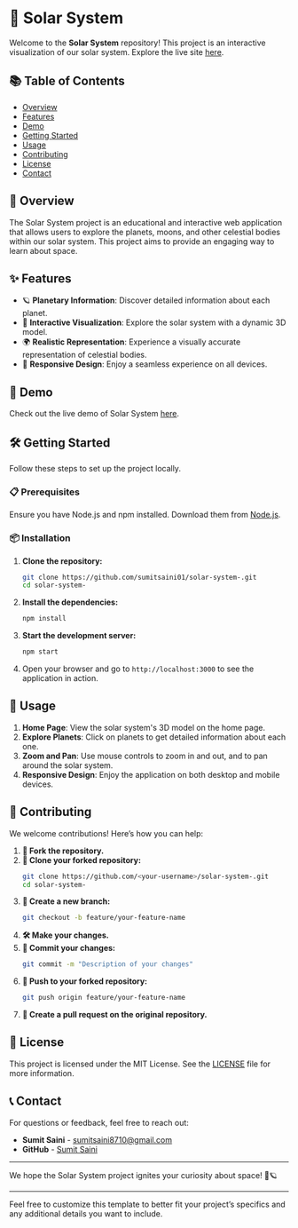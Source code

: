 # 🌌 Solar System

Welcome to the **Solar System** repository! This project is an interactive visualization of our solar system. Explore the live site [here](https://sumitsaini01.github.io/solar-system-/).

## 📚 Table of Contents

- [Overview](#overview)
- [Features](#features)
- [Demo](#demo)
- [Getting Started](#getting-started)
- [Usage](#usage)
- [Contributing](#contributing)
- [License](#license)
- [Contact](#contact)

## 🌟 Overview

The Solar System project is an educational and interactive web application that allows users to explore the planets, moons, and other celestial bodies within our solar system. This project aims to provide an engaging way to learn about space.

## ✨ Features

- 🪐 **Planetary Information**: Discover detailed information about each planet.
- 🌠 **Interactive Visualization**: Explore the solar system with a dynamic 3D model.
- 🌍 **Realistic Representation**: Experience a visually accurate representation of celestial bodies.
- 📱 **Responsive Design**: Enjoy a seamless experience on all devices.

## 🎥 Demo

Check out the live demo of Solar System [here](https://sumitsaini01.github.io/solar-system-/).

## 🛠️ Getting Started

Follow these steps to set up the project locally.

### 📋 Prerequisites

Ensure you have Node.js and npm installed. Download them from [Node.js](https://nodejs.org/).

### 📦 Installation

1. **Clone the repository:**
   ```bash
   git clone https://github.com/sumitsaini01/solar-system-.git
   cd solar-system-
   ```

2. **Install the dependencies:**
   ```bash
   npm install
   ```

3. **Start the development server:**
   ```bash
   npm start
   ```

4. Open your browser and go to `http://localhost:3000` to see the application in action.

## 📖 Usage

1. **Home Page**: View the solar system's 3D model on the home page.
2. **Explore Planets**: Click on planets to get detailed information about each one.
3. **Zoom and Pan**: Use mouse controls to zoom in and out, and to pan around the solar system.
4. **Responsive Design**: Enjoy the application on both desktop and mobile devices.

## 🤝 Contributing

We welcome contributions! Here’s how you can help:

1. **🍴 Fork the repository.**
2. **🔄 Clone your forked repository:**
   ```bash
   git clone https://github.com/<your-username>/solar-system-.git
   cd solar-system-
   ```
3. **🌿 Create a new branch:**
   ```bash
   git checkout -b feature/your-feature-name
   ```
4. **🛠️ Make your changes.**
5. **💾 Commit your changes:**
   ```bash
   git commit -m "Description of your changes"
   ```
6. **🚀 Push to your forked repository:**
   ```bash
   git push origin feature/your-feature-name
   ```
7. **🔀 Create a pull request on the original repository.**

## 📄 License

This project is licensed under the MIT License. See the [LICENSE](LICENSE) file for more information.

## 📞 Contact

For questions or feedback, feel free to reach out:

- **Sumit Saini** - [sumitsaini8710@gmail.com](mailto:sumitsaini8710@gmail.com)
- **GitHub** - [Sumit Saini](https://github.com/sumitsaini01)

---

We hope the Solar System project ignites your curiosity about space! 🌌🪐

---

Feel free to customize this template to better fit your project’s specifics and any additional details you want to include.
